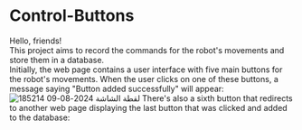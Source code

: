 # Control-Buttons
Hello, friends!  
This project aims to record the commands for the robot's movements and store them in a database.  
Initially, the web page contains a user interface with five main buttons for the robot's movements. When the user clicks on one of these buttons, a message saying "Button added successfully" will appear:
![لقطة الشاشة 2024-08-09 185214](https://github.com/user-attachments/assets/53d9178c-e367-4428-ad34-e0671b1f8c37)
There's also a sixth button that redirects to another web page displaying the last button that was clicked and added to the database:

